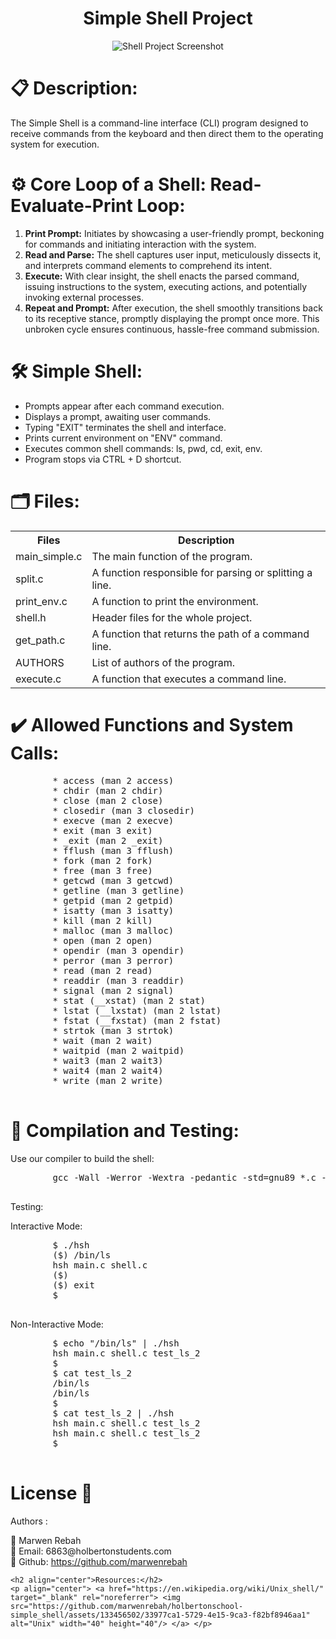 <h1 align="center">Simple Shell Project</h1>

<p align="center"> <img src="https://github.com/marwenrebah/holbertonschool-simple_shell/assets/133456502/1eff87de-2116-4a56-8fab-8e21a1f6880f/" alt="Shell Project Screenshot"/> </p>

<h1>📋 Description:</h1>
<p>The Simple Shell is a command-line interface (CLI) program designed to receive commands from the keyboard and then direct them to the operating system for execution.</p>

 <h1>⚙️ Core Loop of a Shell: Read-Evaluate-Print Loop:</h1>
    <ol>
        <li><strong>Print Prompt:</strong> Initiates by showcasing a user-friendly prompt, beckoning for commands and initiating interaction with the system.</li>
        <li><strong>Read and Parse:</strong> The shell captures user input, meticulously dissects it, and interprets command elements to comprehend its intent.</li>
        <li><strong>Execute:</strong> With clear insight, the shell enacts the parsed command, issuing instructions to the system, executing actions, and potentially invoking external processes.</li>
        <li><strong>Repeat and Prompt:</strong> After execution, the shell smoothly transitions back to its receptive stance, promptly displaying the prompt once more. This unbroken cycle ensures continuous, hassle-free command submission.</li>
    </ol>

<h1>🛠️ Simple Shell:</h1>
    <ul>
        <li>Prompts appear after each command execution.</li>
        <li>Displays a prompt, awaiting user commands.</li>
        <li>Typing "EXIT" terminates the shell and interface.</li>
        <li>Prints current environment on "ENV" command.</li>
        <li>Executes common shell commands: ls, pwd, cd, exit, env.</li>
        <li>Program stops via CTRL + D shortcut.</li>
    </ul>

 <h1>🗂️ Files:</h1>
    <table>
        <tr>
            <th>Files</th>
            <th>Description</th>
        </tr>
        <tr>
            <td>main_simple.c</td>
            <td>The main function of the program.</td>
        </tr>
        <tr>
            <td>split.c</td>
            <td>A function responsible for parsing or splitting a line.</td>
        </tr>
        <tr>
            <td>print_env.c</td>
            <td>A function to print the environment.</td>
        </tr>
        <tr>
            <td>shell.h</td>
            <td>Header files for the whole project.</td>
        </tr>
        <tr>
            <td>get_path.c</td>
            <td>A function that returns the path of a command line.</td>
        </tr>
        <tr>
            <td>AUTHORS</td>
            <td>List of authors of the program.</td>
        </tr>
        <tr>
            <td>execute.c</td>
            <td>A function that executes a command line.</td>
        </tr>
    </table>

<h1>✔️ Allowed Functions and System Calls:</h1>
    <pre>
        * access (man 2 access)
        * chdir (man 2 chdir)
        * close (man 2 close)
        * closedir (man 3 closedir)
        * execve (man 2 execve)
        * exit (man 3 exit)
        * _exit (man 2 _exit)
        * fflush (man 3 fflush)
        * fork (man 2 fork)
        * free (man 3 free)
        * getcwd (man 3 getcwd)
        * getline (man 3 getline)
        * getpid (man 2 getpid)
        * isatty (man 3 isatty)
        * kill (man 2 kill)
        * malloc (man 3 malloc)
        * open (man 2 open)
        * opendir (man 3 opendir)
        * perror (man 3 perror)
        * read (man 2 read)
        * readdir (man 3 readdir)
        * signal (man 2 signal)
        * stat (__xstat) (man 2 stat)
        * lstat (__lxstat) (man 2 lstat)
        * fstat (__fxstat) (man 2 fstat)
        * strtok (man 3 strtok)
        * wait (man 2 wait)
        * waitpid (man 2 waitpid)
        * wait3 (man 2 wait3)
        * wait4 (man 2 wait4)
        * write (man 2 write)
    </pre>

 <h1>🔭 Compilation and Testing:</h1>
    <p>Use our compiler to build the shell:</p>

 <pre>
        gcc -Wall -Werror -Wextra -pedantic -std=gnu89 *.c -o hsh
    </pre>

  <p>Testing:</p>

 <p>Interactive Mode:</p>

 <pre>
        $ ./hsh
        ($) /bin/ls
        hsh main.c shell.c
        ($)
        ($) exit
        $
 </pre>

 <p>Non-Interactive Mode:</p>

  <pre>
        $ echo "/bin/ls" | ./hsh
        hsh main.c shell.c test_ls_2
        $
        $ cat test_ls_2
        /bin/ls
        /bin/ls
        $
        $ cat test_ls_2 | ./hsh
        hsh main.c shell.c test_ls_2
        hsh main.c shell.c test_ls_2
        $
    </pre>

 <h1>License 👥</h1>
    <p>Authors :</p>
    <p>🚀 Marwen Rebah<br>
    📧 Email: 6863@holbertonstudents.com<br>
    👻 Github: <a href="https://github.com/marwenrebah" target="_blank" rel="noreferrer">https://github.com/marwenrebah</a></p>

    <h2 align="center">Resources:</h2>
    <p align="center"> <a href="https://en.wikipedia.org/wiki/Unix_shell/" target="_blank" rel="noreferrer"> <img src="https://github.com/marwenrebah/holbertonschool-simple_shell/assets/133456502/33977ca1-5729-4e15-9ca3-f82bf8946aa1" alt="Unix" width="40" height="40"/> </a> </p>
</body>
</html>

